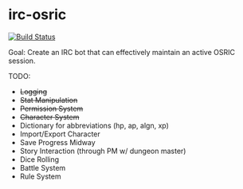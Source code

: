 irc-osric
=========

[![Build Status](https://travis-ci.org/vypr/irc-osric.svg?branch=master)](https://travis-ci.org/vypr/irc-osric)

Goal: Create an IRC bot that can effectively maintain an active OSRIC session.

TODO:

* ~~Logging~~
* ~~Stat Manipulation~~
* ~~Permission System~~
* ~~Character System~~
* Dictionary for abbreviations (hp, ap, algn, xp)
* Import/Export Character
* Save Progress Midway
* Story Interaction (through PM w/ dungeon master)
* Dice Rolling
* Battle System
* Rule System
